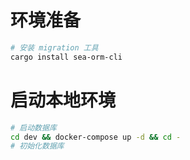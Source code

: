 # 环境准备
```bash
# 安装 migration 工具
cargo install sea-orm-cli
```

# 启动本地环境
```bash
# 启动数据库
cd dev && docker-compose up -d && cd -
# 初始化数据库
```